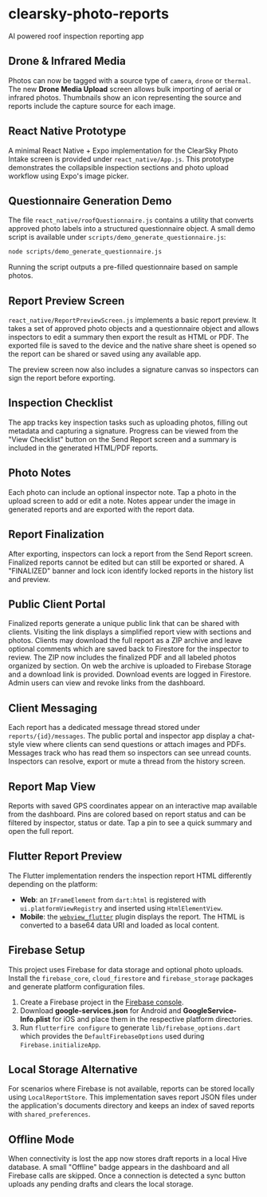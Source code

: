 # clearsky-photo-reports
AI powered roof inspection reporting app

## Drone & Infrared Media

Photos can now be tagged with a source type of `camera`, `drone` or `thermal`.
The new **Drone Media Upload** screen allows bulk importing of aerial or
infrared photos. Thumbnails show an icon representing the source and reports
include the capture source for each image.

## React Native Prototype

A minimal React Native + Expo implementation for the ClearSky Photo Intake screen is provided under `react_native/App.js`. This prototype demonstrates the collapsible inspection sections and photo upload workflow using Expo's image picker.

## Questionnaire Generation Demo

The file `react_native/roofQuestionnaire.js` contains a utility that converts approved photo labels into a structured questionnaire object. A small demo script is available under `scripts/demo_generate_questionnaire.js`:

```bash
node scripts/demo_generate_questionnaire.js
```

Running the script outputs a pre-filled questionnaire based on sample photos.

## Report Preview Screen

`react_native/ReportPreviewScreen.js` implements a basic report preview. It takes a set of approved photo objects and a questionnaire object and allows inspectors to edit a summary then export the result as HTML or PDF. The exported file is saved to the device and the native share sheet is opened so the report can be shared or saved using any available app.

The preview screen now also includes a signature canvas so inspectors can sign the report before exporting.

## Inspection Checklist

The app tracks key inspection tasks such as uploading photos, filling out metadata and capturing a signature.
Progress can be viewed from the "View Checklist" button on the Send Report screen and a summary is included in the generated HTML/PDF reports.

## Photo Notes

Each photo can include an optional inspector note. Tap a photo in the upload screen to add or edit a note. Notes appear under the image in generated reports and are exported with the report data.

## Report Finalization

After exporting, inspectors can lock a report from the Send Report screen. Finalized reports cannot be edited but can still be exported or shared. A "FINALIZED" banner and lock icon identify locked reports in the history list and preview.

## Public Client Portal

Finalized reports generate a unique public link that can be shared with clients. Visiting the link displays a simplified report view with sections and photos. Clients may download the full report as a ZIP archive and leave optional comments which are saved back to Firestore for the inspector to review. The ZIP now includes the finalized PDF and all labeled photos organized by section. On web the archive is uploaded to Firebase Storage and a download link is provided. Download events are logged in Firestore. Admin users can view and revoke links from the dashboard.

## Client Messaging

Each report has a dedicated message thread stored under `reports/{id}/messages`. The public portal and inspector app display a chat-style view where clients can send questions or attach images and PDFs. Messages track who has read them so inspectors can see unread counts. Inspectors can resolve, export or mute a thread from the history screen.

## Report Map View

Reports with saved GPS coordinates appear on an interactive map available from the dashboard. Pins are colored based on report status and can be filtered by inspector, status or date. Tap a pin to see a quick summary and open the full report.

## Flutter Report Preview

The Flutter implementation renders the inspection report HTML differently depending on the platform:

- **Web**: an `IFrameElement` from `dart:html` is registered with `ui.platformViewRegistry` and inserted using `HtmlElementView`.
- **Mobile**: the [`webview_flutter`](https://pub.dev/packages/webview_flutter) plugin displays the report. The HTML is converted to a base64 data URI and loaded as local content.

## Firebase Setup

This project uses Firebase for data storage and optional photo uploads. Install the `firebase_core`, `cloud_firestore` and `firebase_storage` packages and generate platform configuration files.

1. Create a Firebase project in the [Firebase console](https://console.firebase.google.com).
2. Download **google-services.json** for Android and **GoogleService-Info.plist** for iOS and place them in the respective platform directories.
3. Run `flutterfire configure` to generate `lib/firebase_options.dart` which provides the `DefaultFirebaseOptions` used during `Firebase.initializeApp`.

## Local Storage Alternative

For scenarios where Firebase is not available, reports can be stored locally using `LocalReportStore`. This implementation saves report JSON files under the application's documents directory and keeps an index of saved reports with `shared_preferences`.

## Offline Mode

When connectivity is lost the app now stores draft reports in a local Hive database. A small "Offline" badge appears in the dashboard and all Firebase calls are skipped. Once a connection is detected a sync button uploads any pending drafts and clears the local storage.
